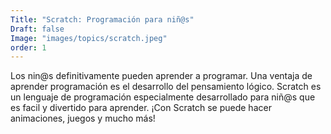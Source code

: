 ```yaml
---
Title: "Scratch: Programación para niñ@s"
Draft: false
Image: "images/topics/scratch.jpeg"
order: 1
---
```


Los nin@s definitivamente pueden aprender a programar. Una ventaja de aprender programación es el desarrollo del pensamiento lógico. Scratch es un lenguaje de programación especialmente desarrollado para niñ@s que es facil y divertido para aprender. ¡Con Scratch se puede hacer animaciones, juegos y mucho más!